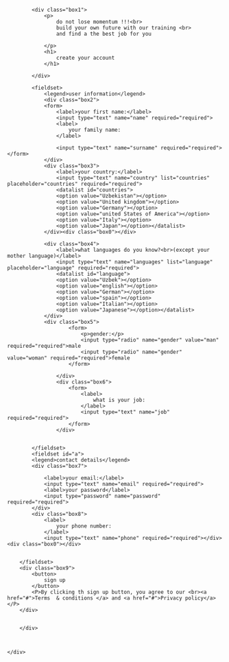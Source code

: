 
<!DOCTYPE html>
<html lang="en">
<head>
	<title>registration box</title>
	<link rel="stylesheet" type="text/css" href="pstyle3.css">
	<meta charset="utf-8">
</head>
<body>
	<div class="container">
		<div class="wrapper">

			<div class="box1">
				<p>
					do not lose momentum !!!<br>
					build your own future with our training <br>
					and find a the best job for you

				</p>
				<h1>
					create your account
				</h1>

			</div>

			<fieldset>
				<legend>user information</legend>
				<div class="box2">
				<form>
					<label>your first name:</label>
					<input type="text" name="name" required="required">
					<label>
						your family name:
					</label>

					<input type="text" name="surname" required="required"></form>
				</div>
				<div class="box3">
					<label>your country:</label>
					<input type="text" name="country" list="countries" placeholder="countries" required="required">
					<datalist id="countries">
					<option value="Uzbekistan"></option>
					<option value="United kingdom"></option>
					<option value="Germany"></option>
					<option value="united States of America"></option>
					<option value="Italy"></option>
					<option value="Japan"></option></datalist>
				</div><div class="box0"></div>

				<div class="box4">
					<label>what languages do you know?<br>(except your mother language)</label>
					<input type="text" name="languages" list="language" placeholder="language" required="required">
					<datalist id="language">
					<option value="Uzbek"></option>
					<option value="english"></option>
					<option value="German"></option>
					<option value="spain"></option>
					<option value="Italian"></option>
					<option value="Japanese"></option></datalist>
				</div>
				<div class="box5">
						<form>
							<p>gender:</p>
							<input type="radio" name="gender" value="man" required="required">male
							<input type="radio" name="gender" value="woman" required="required">female
						</form>

					</div>
					<div class="box6">
						<form>
							<label>
								what is your job:
							</label>
							<input type="text" name="job" required="required">
						</form>
					</div>


			</fieldset>
			<fieldset id="a">
			<legend>contact details</legend>
			<div class="box7">

				<label>your email:</label>
				<input type="text" name="email" required="required">
				<label>your password</label>
				<input type="password" name="password" required="required">
			</div>
			<div class="box8">
				<label>
					your phone number:
				</label>
				<input type="text" name="phone" required="required"></div><div class="box0"></div>


		</fieldset>
		<div class="box9">
			<button>
				sign up
			</button>
			<P>By clicking th sign up button, you agree to our <br><a href="#">Terms  & conditions </a> and <a href="#">Privacy policy</a> </P>
		</div>


		</div>



	</div>


</body>
</html> 
